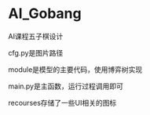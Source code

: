 # AI_Gobang
AI课程五子棋设计

cfg.py是图片路径

module是模型的主要代码，使用博弈树实现

main.py是主函数，运行过程调用即可

recourses存储了一些UI相关的图标